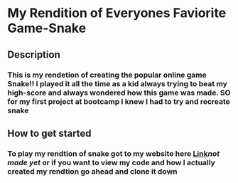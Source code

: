 # My Rendition of Everyones Faviorite Game-Snake 

## Description 
### This is my rendetion of creating the popular online game Snake!! I played it all the time as a kid always trying to beat my high-score and always wondered how this game was made. SO for my first project at bootcamp I knew I had to try and recreate snake ###



## How to get started 
### To play my rendtion of snake got to my website **here** [Link](http://www.LukeRobinson.com)*not made yet* or if you want to view my code and how I actually created my rendtion go ahead and clone it down 